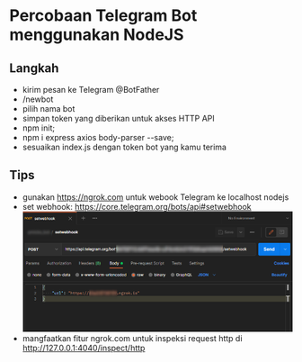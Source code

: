 # Percobaan Telegram Bot menggunakan NodeJS

## Langkah

- kirim pesan ke Telegram @BotFather
- /newbot
- pilih nama bot
- simpan token yang diberikan untuk akses HTTP API
- npm init;
- npm i express axios body-parser --save;
- sesuaikan index.js dengan token bot yang kamu terima

## Tips

- gunakan https://ngrok.com untuk webook Telegram ke localhost nodejs
- set webhook: https://core.telegram.org/bots/api#setwebhook
  ![set webhook menggunakan postman](./img/setWebhook.png)
- mangfaatkan fitur ngrok.com untuk inspeksi request http di http://127.0.0.1:4040/inspect/http
